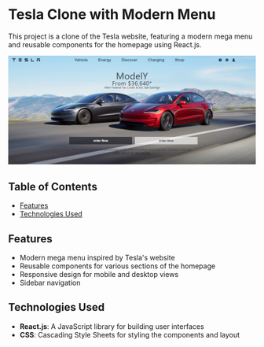 # Tesla Clone with Modern Menu

This project is a clone of the Tesla website, featuring a modern mega menu and reusable components for the homepage using React.js.

![Project Screenshot](./src/assets/tesla.png)

## Table of Contents

- [Features](#features)
- [Technologies Used](#technologies-used)

## Features

- Modern mega menu inspired by Tesla's website
- Reusable components for various sections of the homepage
- Responsive design for mobile and desktop views
- Sidebar navigation

## Technologies Used

- **React.js**: A JavaScript library for building user interfaces
- **CSS**: Cascading Style Sheets for styling the components and layout
